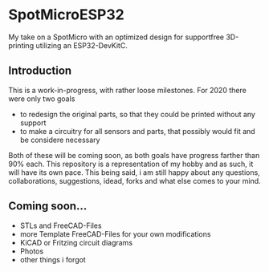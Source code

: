 # SpotMicroESP32
My take on a SpotMicro with an optimized design for supportfree 3D-printing utilizing an ESP32-DevKitC.

## Introduction
This is a work-in-progress, with rather loose milestones. For 2020 there were only two goals
- to redesign the original parts, so that they could be printed without any support
- to make a circuitry for all sensors and parts, that possibly would fit and be considere necessary

Both of these will be coming soon, as both goals have progress farther than 90% each. This repository is a representation of my hobby and as such, it will have its own pace. This being said, i am still happy about any questions, collaborations, suggestions, idead, forks and what else comes to your mind.

## Coming soon...
- STLs and FreeCAD-Files
- more Template FreeCAD-Files for your own modifications
- KiCAD or Fritzing circuit diagrams
- Photos
- other things i forgot
